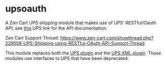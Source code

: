 # upsoauth
A Zen Cart UPS shipping module that makes use of UPS' RESTful/Oauth API; see [this](https://developer.ups.com/api/reference?loc=en_US#tag/Rating_other) UPS link for the API documentation.

Zen Cart Support Thread: https://www.zen-cart.com/showthread.php?229558-UPS-Shipping-using-RESTful-OAuth-API-Support-Thread

This module replaces both the [UPS plugin](https://www.zen-cart.com/downloads.php?do=file&id=1293) and the [UPS XML plugin](https://www.zen-cart.com/downloads.php?do=file&id=126).   Those modules use interfaces to UPS that have been deprecated. 
